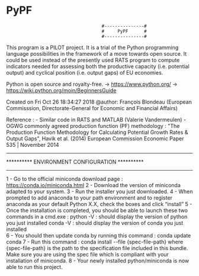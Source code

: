 # PyPF
                                        #---------------#
                                        #     PyPF      #
                                        #---------------#

This program is a PILOT project.
It is a trial of the Python programming language possibilities in the framework of a move towards open source.
It could be used instead of the presently used RATS program to compute indicators needed for assessing both the productive capacity
(i.e. potential output) and cyclical position (i.e. output gaps) of EU economies.

Python is open source and royalty-free.
-> https://www.python.org/
-> https://wiki.python.org/moin/BeginnersGuide

Created on Fri Oct 26 18:34:27 2018
@author: François Blondeau (European Commisssion, Directorate-General for Economic and Financial Affairs)

Reference :
    - Similar code in RATS and MATLAB (Valerie Vandermeulen)
    - OGWG commonly agreed production function (PF) methodology :
        "The Production Function Methodology
for Calculating Potential Growth Rates & Output Gaps", Havik et al. (2014)
European Commission Economic Paper 535 | November 2014

*************************************************
**********  ENVIRONMENT CONFIGURATION  **********
*************************************************

1 - Go to the official miniconda download page : https://conda.io/miniconda.html
2 - Download the version of miniconda adapted to your system.
3 - Run the installer you just downloaded.
4 - When prompted to add anaconda to your path environment and to register anaconda as your default Python X.X, check the boxes and click “install”
5 - Once the installation is completed, you should be able to launch these two commands in a cmd.exe  :
        python -V : should display the version of python you just installed
        conda -V : should display the version of conda you just installed   
6 - You should then update conda by running this command : 
        conda update conda
7 - Run this command : 
        conda install --file {spec-file-path}
        where {spec-file-path} is the path to the specification file included in this bundle. 
        Make sure you are using the spec file which is compliant with your installation of miniconda. 
8 - Your newly installed python/miniconda is now able to run this project. 
